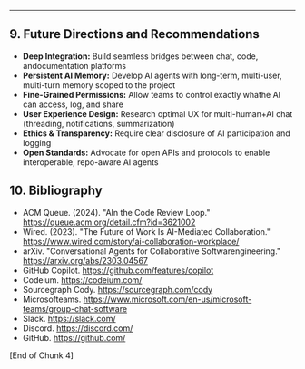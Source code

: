 ___

## 9. Future Directions and Recommendations

- **Deep Integration:** Build seamless bridges between chat, code, andocumentation platforms
- **Persistent AI Memory:** Develop AI agents with long-term, multi-user, multi-turn memory scoped to the project
- **Fine-Grained Permissions:** Allow teams to control exactly whathe AI can access, log, and share
- **User Experience Design:** Research optimal UX for multi-human+AI chat (threading, notifications, summarization)
- **Ethics & Transparency:** Require clear disclosure of AI participation and logging
- **Open Standards:** Advocate for open APIs and protocols to enable interoperable, repo-aware AI agents

## 10. Bibliography

- ACM Queue. (2024). "AIn the Code Review Loop." https://queue.acm.org/detail.cfm?id=3621002
- Wired. (2023). "The Future of Work Is AI-Mediated Collaboration." https://www.wired.com/story/ai-collaboration-workplace/
- arXiv. "Conversational Agents for Collaborative Softwarengineering." https://arxiv.org/abs/2303.04567
- GitHub Copilot. https://github.com/features/copilot
- Codeium. https://codeium.com/
- Sourcegraph Cody. https://sourcegraph.com/cody
- Microsofteams. https://www.microsoft.com/en-us/microsoft-teams/group-chat-software
- Slack. https://slack.com/
- Discord. https://discord.com/
- GitHub. https://github.com/


[End of Chunk 4]



